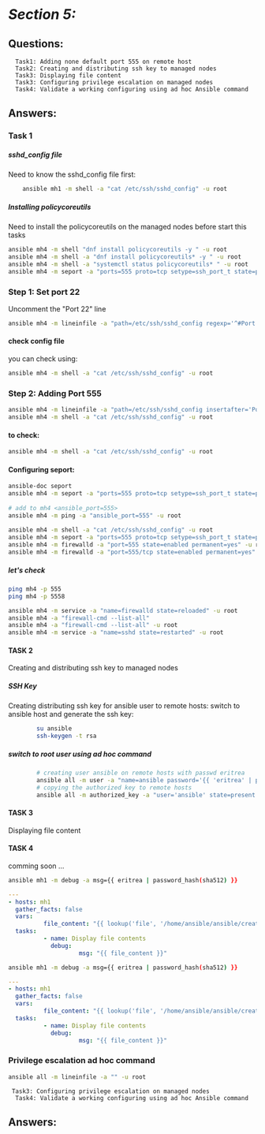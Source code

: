 # *_Section 5:_*
## Questions:
      Task1: Adding none default port 555 on remote host
      Task2: Creating and distributing ssh key to managed nodes
      Task3: Displaying file content
      Task3: Configuring privilege escalation on managed nodes
      Task4: Validate a working configuring using ad hoc Ansible command

## Answers:
### Task 1         
##### sshd_config file
Need to know the sshd_config file first:

```bash
    ansible mh1 -m shell -a "cat /etc/ssh/sshd_config" -u root
```

##### Installing policycoreutils
Need to install the policycoreutils on the managed nodes before start this tasks

```bash
ansible mh4 -m shell "dnf install policycoreutils -y " -u root
ansible mh4 -m shell -a "dnf install policycoreutils* -y " -u root
ansible mh4 -m shell -a "systemctl status policycoreutils* " -u root
ansible mh4 -m seport -a "ports=555 proto=tcp setype=ssh_port_t state=present" -u root
```

### Step 1: Set port 22
Uncomment the "Port 22" line
```bash
ansible mh4 -m lineinfile -a "path=/etc/ssh/sshd_config regexp='^#Port' line='Port 22' " -u root
```

#### check config file
you can check using:
```bash
ansible mh4 -m shell -a "cat /etc/ssh/sshd_config" -u root
```
### Step 2: Adding Port 555 
```bash
ansible mh4 -m lineinfile -a "path=/etc/ssh/sshd_config insertafter='Port' line='Port 555'" -u root
ansible mh4 -m shell -a "cat /etc/ssh/sshd_config" -u root
```

#### to check:
```bash 
ansible mh4 -m shell -a "cat /etc/ssh/sshd_config" -u root
```


#### Configuring seport:
```bash
ansible-doc seport
ansible mh4 -m seport -a "ports=555 proto=tcp setype=ssh_port_t state=present" -u root
 
# add to mh4 <ansible_port=555> 
ansible mh4 -m ping -a "ansible_port=555" -u root
  
ansible mh4 -m shell -a "cat /etc/ssh/sshd_config" -u root
ansible mh4 -m seport -a "ports=555 proto=tcp setype=ssh_port_t state=present" -u root
ansible mh4 -m firewalld -a "port=555 state=enabled permanent=yes" -u root
ansible mh4 -m firewalld -a "port=555/tcp state=enabled permanent=yes" -u root
```
##### let's check
```bash
ping mh4 -p 555
ping mh4 -p 5558

ansible mh4 -m service -a "name=firewalld state=reloaded" -u root
ansible mh4 -a "firewall-cmd --list-all" 
ansible mh4 -a "firewall-cmd --list-all" -u root
ansible mh4 -m service -a "name=sshd state=restarted" -u root
```

####    TASK 2   
Creating and distributing ssh key to managed nodes

##### SSH Key
Creating distributing ssh key for ansible user to remote hosts:
switch to ansible host and generate the ssh key:
```bash
        su ansible
        ssh-keygen -t rsa
```

##### switch to root user using ad hoc command
```bash
        # creating user ansible on remote hosts with passwd eritrea
        ansible all -m user -a "name=ansible password='{{ 'eritrea' | password_hash('sha512') }}" -u root
        # copying the authorized key to remote hosts
        ansible all -m authorized_key -a "user='ansible' state=present key='{{ lookup('file', '/home/ansible/.ssh/id_rsa.pub') }}'" -u root
```


####    TASK 3  
Displaying file content


####  TASK 4  
   comming soon ...

```bash
ansible mh1 -m debug -a msg={{ eritrea | password_hash(sha512) }}
```

```yml
---
- hosts: mh1
  gather_facts: false
  vars:
          file_content: "{{ lookup('file', '/home/ansible/ansible/create_dir_file.sh') }}" 
  tasks:
          - name: Display file contents
            debug:
                    msg: "{{ file_content }}"
```

```bash
ansible mh1 -m debug -a msg={{ eritrea | password_hash(sha512) }}
```

```yaml
---
- hosts: mh1
  gather_facts: false
  vars:
          file_content: "{{ lookup('file', '/home/ansible/ansible/create_dir_file.sh') }}" 
  tasks:
          - name: Display file contents
            debug:
                    msg: "{{ file_content }}"
```



### Privilege escalation ad hoc command

```bash
ansible all -m lineinfile -a "" -u root
```

     Task3: Configuring privilege escalation on managed nodes
      Task4: Validate a working configuring using ad hoc Ansible command

## Answers: